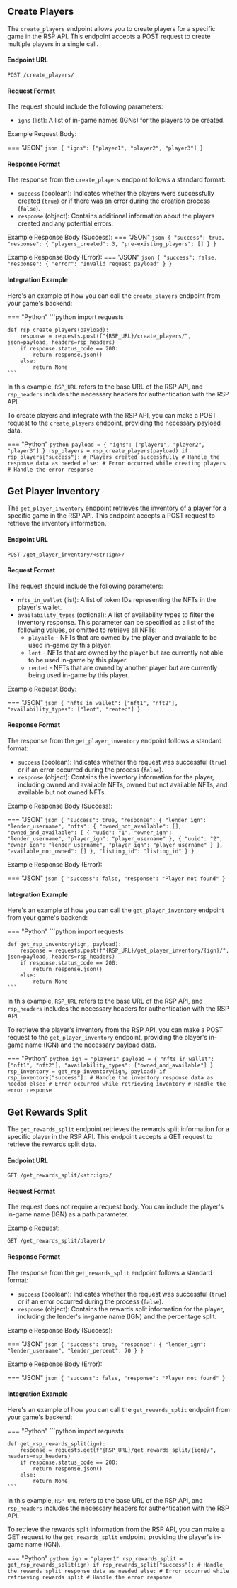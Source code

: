 ## Create Players

The `create_players` endpoint allows you to create players for a specific game in the RSP API. This endpoint accepts a POST request to create multiple players in a single call.

#### Endpoint URL

```
POST /create_players/
```

#### Request Format

The request should include the following parameters:

- `igns` (list): A list of in-game names (IGNs) for the players to be created.

Example Request Body:

=== "JSON"
    ```json
    {
        "igns": ["player1", "player2", "player3"]
    }
    ```

#### Response Format

The response from the `create_players` endpoint follows a standard format:

- `success` (boolean): Indicates whether the players were successfully created (`true`) or if there was an error during the creation process (`false`).
- `response` (object): Contains additional information about the players created and any potential errors.

Example Response Body (Success):
=== "JSON"
    ```json
    {
        "success": true,
        "response": {
            "players_created": 3,
            "pre-existing_players": []
        }
    }
    ```

Example Response Body (Error):
=== "JSON"
    ```json
    {
        "success": false,
        "response": {
            "error": "Invalid request payload"
        }
    }
    ```

#### Integration Example

Here's an example of how you can call the `create_players` endpoint from your game's backend:

=== "Python"
    ```python
    import requests

    def rsp_create_players(payload):
        response = requests.post(f"{RSP_URL}/create_players/", json=payload, headers=rsp_headers)
        if response.status_code == 200:
            return response.json()
        else:
            return None
    ```

In this example, `RSP_URL` refers to the base URL of the RSP API, and `rsp_headers` includes the necessary headers for authentication with the RSP API.

To create players and integrate with the RSP API, you can make a POST request to the `create_players` endpoint, providing the necessary payload data.

=== "Python"
    ```python
    payload = {
        "igns": ["player1", "player2", "player3"]
    }
    rsp_players = rsp_create_players(payload)
    if rsp_players["success"]:
        # Players created successfully
        # Handle the response data as needed
    else:
        # Error occurred while creating players
        # Handle the error response
    ```

## Get Player Inventory

The `get_player_inventory` endpoint retrieves the inventory of a player for a specific game in the RSP API. This endpoint accepts a POST request to retrieve the inventory information.

#### Endpoint URL

```
POST /get_player_inventory/<str:ign>/
```

#### Request Format

The request should include the following parameters:

- `nfts_in_wallet` (list): A list of token IDs representing the NFTs in the player's wallet.
- `availability_types` (optional): A list of availability types to filter the inventory response. This parameter can be specified as a list of the following values, or omitted to retrieve all NFTs:
    - `playable` - NFTs that are owned by the player and available to be used in-game by this player.
    - `lent` - NFTs that are owned by the player but are currently not able to be used in-game by this player.
    - `rented` - NFTs that are owned by another player but are currently being used in-game by this player.

Example Request Body:

=== "JSON"
    ```json
    {
        "nfts_in_wallet": ["nft1", "nft2"],
        "availability_types": ["lent", "rented"]
    }
    ```

#### Response Format

The response from the `get_player_inventory` endpoint follows a standard format:

- `success` (boolean): Indicates whether the request was successful (`true`) or if an error occurred during the process (`false`).
- `response` (object): Contains the inventory information for the player, including owned and available NFTs, owned but not available NFTs, and available but not owned NFTs.

Example Response Body (Success):

=== "JSON"
    ```json
    {
        "success": true,
        "response": {
            "lender_ign": "lender_username",
            "nfts": {
                "owned_not_available": [],
                "owned_and_available": [
                    {
                        "uuid": "1",
                        "owner_ign": "lender_username",
                        "player_ign": "player_username"
                    },
                    {
                        "uuid": "2",
                        "owner_ign": "lender_username",
                        "player_ign": "player_username"
                    }
                ],
                "available_not_owned": []
            },
            "listing_id": "listing_id"
        }
    }
    ```

Example Response Body (Error):

=== "JSON"
    ```json
    {
        "success": false,
        "response": "Player not found"
    }
    ```

#### Integration Example

Here's an example of how you can call the `get_player_inventory` endpoint from your game's backend:

=== "Python"
    ```python
    import requests

    def get_rsp_inventory(ign, payload):
        response = requests.post(f"{RSP_URL}/get_player_inventory/{ign}/", json=payload, headers=rsp_headers)
        if response.status_code == 200:
            return response.json()
        else:
            return None
    ```

In this example, `RSP_URL` refers to the base URL of the RSP API, and `rsp_headers` includes the necessary headers for authentication with the RSP API.

To retrieve the player's inventory from the RSP API, you can make a POST request to the `get_player_inventory` endpoint, providing the player's in-game name (IGN) and the necessary payload data.

=== "Python"
    ```python
    ign = "player1"
    payload = {
        "nfts_in_wallet": ["nft1", "nft2"],
        "availability_types": ["owned_and_available"]
    }
    rsp_inventory = get_rsp_inventory(ign, payload)
    if rsp_inventory["success"]:
        # Handle the inventory response data as needed
    else:
        # Error occurred while retrieving inventory
        # Handle the error response
    ```

## Get Rewards Split

The `get_rewards_split` endpoint retrieves the rewards split information for a specific player in the RSP API. This endpoint accepts a GET request to retrieve the rewards split data.

#### Endpoint URL

```
GET /get_rewards_split/<str:ign>/
```

#### Request Format

The request does not require a request body. You can include the player's in-game name (IGN) as a path parameter.

Example Request:

```
GET /get_rewards_split/player1/
```

#### Response Format

The response from the `get_rewards_split` endpoint follows a standard format:

- `success` (boolean): Indicates whether the request was successful (`true`) or if an error occurred during the process (`false`).
- `response` (object): Contains the rewards split information for the player, including the lender's in-game name (IGN) and the percentage split.

Example Response Body (Success):

=== "JSON"
    ```json
    {
        "success": true,
        "response": {
            "lender_ign": "lender_username",
            "lender_percent": 70
        }
    }
    ```

Example Response Body (Error):

=== "JSON"
    ```json
    {
        "success": false,
        "response": "Player not found"
    }
    ```

#### Integration Example

Here's an example of how you can call the `get_rewards_split` endpoint from your game's backend:

=== "Python"
    ```python
    import requests

    def get_rsp_rewards_split(ign):
        response = requests.get(f"{RSP_URL}/get_rewards_split/{ign}/", headers=rsp_headers)
        if response.status_code == 200:
            return response.json()
        else:
            return None
    ```

In this example, `RSP_URL` refers to the base URL of the RSP API, and `rsp_headers` includes the necessary headers for authentication with the RSP API.

To retrieve the rewards split information from the RSP API, you can make a GET request to the `get_rewards_split` endpoint, providing the player's in-game name (IGN).

=== "Python"
    ```python
    ign = "player1"
    rsp_rewards_split = get_rsp_rewards_split(ign)
    if rsp_rewards_split["success"]:
        # Handle the rewards split response data as needed
    else:
        # Error occurred while retrieving rewards split
        # Handle the error response
    ```
